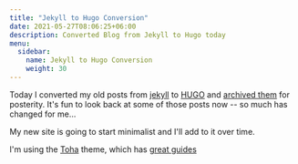 ```yaml
---
title: "Jekyll to Hugo Conversion"
date: 2021-05-27T08:06:25+06:00
description: Converted Blog from Jekyll to Hugo today
menu:
  sidebar:
    name: Jekyll to Hugo Conversion
    weight: 30
---
```


Today I converted my old posts from [jekyll](https://jekyllrb.com/) to [HUGO](https://gohugo.io/) and [archived them](https://dangillis.dev/posts/archive/) for posterity. It's fun to look back at some of those posts now -- so much has changed for me...

My new site is going to start minimalist and I'll add to it over time.

I'm using the [Toha](https://github.com/hugo-toha/toha) theme, which has [great guides](https://toha-guides.netlify.app/posts/)
